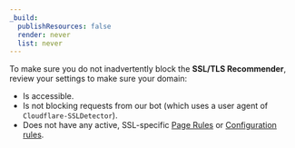 ```yaml
---
_build:
  publishResources: false
  render: never
  list: never
---
```


To make sure you do not inadvertently block the **SSL/TLS Recommender**, review your settings to make sure your domain:

- Is accessible.
- Is not blocking requests from our bot (which uses a user agent of `Cloudflare-SSLDetector`).
- Does not have any active, SSL-specific [Page Rules](/support/page-rules/understanding-and-configuring-cloudflare-page-rules-page-rules-tutorial/) or [Configuration rules](/rules/configuration-rules/).